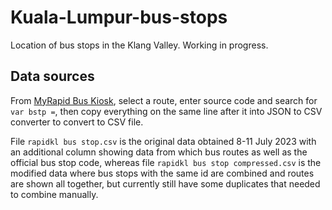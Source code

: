 # Kuala-Lumpur-bus-stops
Location of bus stops in the Klang Valley. Working in progress.

## Data sources
From [MyRapid Bus Kiosk](https://myrapidbus.prasarana.com.my/kiosk), select a route, enter source code and search for `var bstp =`, then copy everything on the same line after it into JSON to CSV converter to convert to CSV file.

File `rapidkl bus stop.csv` is the original data obtained 8-11 July 2023 with an additional column showing data from which bus routes as well as the official bus stop code, whereas file `rapidkl bus stop compressed.csv` is the modified data where bus stops with the same id are combined and routes are shown all together, but currently still have some duplicates that needed to combine manually. 
